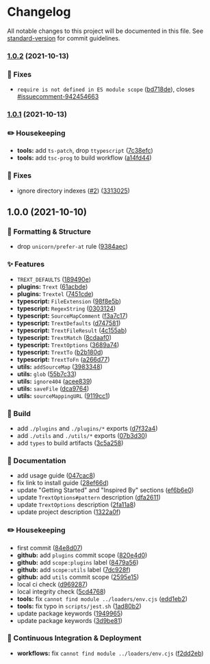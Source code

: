 # Changelog

All notable changes to this project will be documented in this file. See [standard-version](https://github.com/conventional-changelog/standard-version) for commit guidelines.

### [1.0.2](https://github.com/flex-development/trext/compare/trext@1.0.1...trext@1.0.2) (2021-10-13)


### :bug: Fixes

* `require is not defined in ES module scope` ([bd718de](https://github.com/flex-development/trext/commit/bd718de092a57051ef67527cfba9853bef9a5418)), closes [#issuecomment-942454663](https://github.com/flex-development/trext/issues/issuecomment-942454663)

### [1.0.1](https://github.com/flex-development/trext/compare/trext@1.0.0...trext@1.0.1) (2021-10-13)


### :pencil2: Housekeeping

* **tools:** add `ts-patch`, drop `ttypescript` ([7c38efc](https://github.com/flex-development/trext/commit/7c38efc692f46475968615dfd01725e0cc030f21))
* **tools:** add `tsc-prog` to build workflow ([a14fd44](https://github.com/flex-development/trext/commit/a14fd445c80d5e8b035411a37492245dad2ddbe2))


### :bug: Fixes

* ignore directory indexes ([#2](https://github.com/flex-development/trext/issues/2)) ([3313025](https://github.com/flex-development/trext/commit/3313025188ad91a7d1181ca21464aec01558274a))

## 1.0.0 (2021-10-10)


### :nail_care: Formatting & Structure

* drop `unicorn/prefer-at` rule ([9384aec](https://github.com/flex-development/trext/commit/9384aec28a1dbcdf4760f19f8fc31cb6758b0554))


### :sparkles: Features

* `TREXT_DEFAULTS` ([189490e](https://github.com/flex-development/trext/commit/189490e06a21cb27ab001a2231bf7102fc4958b2))
* **plugins:** `Trext` ([61acbde](https://github.com/flex-development/trext/commit/61acbde02b8f7f25eb5c4326f522543ef4a3d233))
* **plugins:** `Trextel` ([7451cde](https://github.com/flex-development/trext/commit/7451cdee077d22044c3b026c886b2800733ac234))
* **typescript:** `FileExtension` ([98f8e5b](https://github.com/flex-development/trext/commit/98f8e5bb2bd3131ce2a7a3aef1ccb608de384d17))
* **typescript:** `RegexString` ([0303124](https://github.com/flex-development/trext/commit/0303124cabf65680405b3666765fa05d5f301778))
* **typescript:** `SourceMapComment` ([f3a7c17](https://github.com/flex-development/trext/commit/f3a7c17c4129bed386523f653edde3ce50859aee))
* **typescript:** `TrextDefaults` ([d747581](https://github.com/flex-development/trext/commit/d747581ac7bbefcf30062ab5a41d865d2a7cdbe0))
* **typescript:** `TrextFileResult` ([4c155ab](https://github.com/flex-development/trext/commit/4c155ab0a898c18b9b14b6285fd2261d1209e53d))
* **typescript:** `TrextMatch` ([8cdaaf0](https://github.com/flex-development/trext/commit/8cdaaf05e87a96da23906b56af51eaf3095ade04))
* **typescript:** `TrextOptions` ([3689a74](https://github.com/flex-development/trext/commit/3689a74aa22a88c22b990d8d4378e3717f6935a3))
* **typescript:** `TrextTo` ([b2b180d](https://github.com/flex-development/trext/commit/b2b180d8cd59405bc9aed2c3a28e9aebf483a232))
* **typescript:** `TrextToFn` ([a266d77](https://github.com/flex-development/trext/commit/a266d77009bb7eb8650a61a073906931e4427794))
* **utils:** `addSourceMap` ([3983348](https://github.com/flex-development/trext/commit/3983348e03e499a399f75596b7ce3012b828f831))
* **utils:** `glob` ([55b7c33](https://github.com/flex-development/trext/commit/55b7c334ce9d731f1364942ca763e7dffd9eaf8e))
* **utils:** `ignore404` ([acee839](https://github.com/flex-development/trext/commit/acee839af5b53c98c45a02f439ca74a3f77297ac))
* **utils:** `saveFile` ([dca9764](https://github.com/flex-development/trext/commit/dca97641e60994b90a59d730a2e3f4ef0cca3933))
* **utils:** `sourceMappingURL` ([9119cc1](https://github.com/flex-development/trext/commit/9119cc17dd71e59b78b4d6a821d69d5066e46703))


### :hammer: Build

* add `./plugins` and `./plugins/*` exports ([d7f32a4](https://github.com/flex-development/trext/commit/d7f32a48237410bfbb457861cf758627dac22f9d))
* add `./utils` and `./utils/*` exports ([07b3d30](https://github.com/flex-development/trext/commit/07b3d309272c0e2439d379262b3b95c7ca968fef))
* add `types` to build artifacts ([3c5a258](https://github.com/flex-development/trext/commit/3c5a258dc553d284c6eb63675b94f84df29041d2))


### :book: Documentation

* add usage guide ([047cac8](https://github.com/flex-development/trext/commit/047cac8e3cc0f3620986adc2b9cb64202a8fcacc))
* fix link to install guide ([28ef66d](https://github.com/flex-development/trext/commit/28ef66dfb4bf69d4c6ad27248f1f0f553da6b8fa))
* update "Getting Started" and "Inspired By" sections ([ef6b6e0](https://github.com/flex-development/trext/commit/ef6b6e0a0358fc4d89bd6aee217eddb8efe90792))
* update `TrextOptions#pattern` description ([dfa2611](https://github.com/flex-development/trext/commit/dfa26118465a714fe99fe612a347f073fb1a5471))
* update `TrextOptions` description ([2fa11a8](https://github.com/flex-development/trext/commit/2fa11a86895f1b8840a73aa229394c36c5384d37))
* update project description ([1322a0f](https://github.com/flex-development/trext/commit/1322a0f248459c2b74b0b324a1d2883ed2f36673))


### :pencil2: Housekeeping

* first commit ([84e8d07](https://github.com/flex-development/trext/commit/84e8d07b2d961d0982ae7362567f24b945727ec8))
* **github:** add `plugins` commit scope ([820e4d0](https://github.com/flex-development/trext/commit/820e4d05855c2eca499754c08b4843cb0cf7c4b5))
* **github:** add `scope:plugins` label ([8479a56](https://github.com/flex-development/trext/commit/8479a56d14560c20d28b5a355bbe7086a69ba6e3))
* **github:** add `scope:utils` label ([7dc928f](https://github.com/flex-development/trext/commit/7dc928f5cefedcbd5446a73c5666482890783c91))
* **github:** add `utils` commit scope ([2595e15](https://github.com/flex-development/trext/commit/2595e153015b0438dd2b639c4d17cb922d671759))
* local ci check ([d969287](https://github.com/flex-development/trext/commit/d96928792a9f7cbbc5b6e7020b1334ba27ed307d))
* local integrity check ([5cd4768](https://github.com/flex-development/trext/commit/5cd47682a24eaae92a305e57fa7849d87bd42b1b))
* **tools:** fix `cannot find module ../loaders/env.cjs` ([edd1eb2](https://github.com/flex-development/trext/commit/edd1eb2f99fd9ef78834d4d925b47903981aa836))
* **tools:** fix typo in `scripts/jest.sh` ([1ad80b2](https://github.com/flex-development/trext/commit/1ad80b2950e3a45bc981c2f9ebd268cf2a6c3045))
* update package keywords ([1949965](https://github.com/flex-development/trext/commit/194996535c49f848b017db90666f46528aff5579))
* update package keywords ([3d9be81](https://github.com/flex-development/trext/commit/3d9be81478deac861260b4bcaf400cdbf7a859b1))


### :truck: Continuous Integration & Deployment

* **workflows:** fix `cannot find module ../loaders/env.cjs` ([f2dd2eb](https://github.com/flex-development/trext/commit/f2dd2ebff7ed3469f2921409fccd1ff699125d63))

